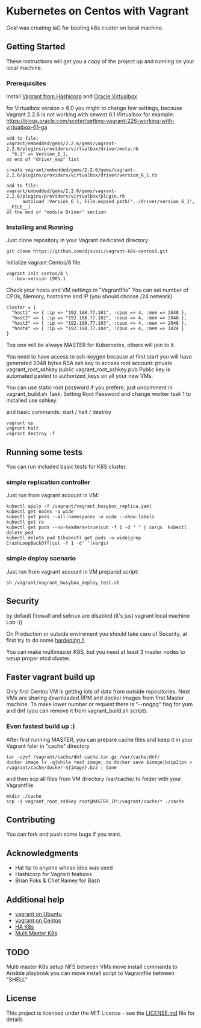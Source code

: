 # Kubernetes on Centos with Vagrant

Goal was creating IaC for booting k8s cluster on local machine.

## Getting Started

These instructions will get you a copy of the project up and running on your local machine.

### Prerequisites

Install [Vagrant from Hashicorp](https://www.vagrantup.com/downloads.html) and [Oracle Virtualbox](https://www.virtualbox.org/wiki/Downloads)

for Virtualbox version > 6.0 you might to change few settings, because Vagrant 2.2.6 is not working with newest 6.1 Virtualbox
for example:
https://blogs.oracle.com/scoter/getting-vagrant-226-working-with-virtualbox-61-ga
```
add to file: 
vagrant/embedded/gems/2.2.6/gems/vagrant-2.2.6/plugins/providers/virtualbox/driver/meta.rb
  "6.1" => Version_6_1,
at end of "driver_map" list

create vagrant/embedded/gems/2.2.6/gems/vagrant-2.2.6/plugins/providers/virtualbox/driver/version_6_1.rb

add to file: 
vagrant/embedded/gems/2.2.6/gems/vagrant-2.2.6/plugins/providers/virtualbox/plugin.rb
      autoload :Version_6_1, File.expand_path("../driver/version_6_1", __FILE__)
at the end of "module Driver" section
```

### Installing and Running

Just clone repository in your Vagrant dedicated directory:
```
git clone https://github.com/djsuszi/vagrant-k8s-centos8.git
```

Initialize vagrant Centos/8 file.

```
vagrant init centos/8 \
  --box-version 1905.1
```

Check your hosts and VM settings in "Vagrantfile"
You can set number of CPUs, Memory, hostname and IP (you should choose /24 network)
```
cluster = {
  "host1" => { :ip => "192.168.77.101", :cpus => 4, :mem => 2048 },
  "host2" => { :ip => "192.168.77.102", :cpus => 4, :mem => 2048 },
  "host3" => { :ip => "192.168.77.103", :cpus => 4, :mem => 2048 },
  "host4" => { :ip => "192.168.77.104", :cpus => 4, :mem => 1024 }
}
```

Top one will be always MASTER for Kubernetes, others will join to it.

You need to have access to ssh-keygen because at first start you will have generated 2048 bytes RSA ssh key to access root account:
private vagrant_root_sshkey
public vagrant_root_sshkey.pub
Public key is automated pasted to authorized_keys on all your new VMs.

You can use static root password if you prefere, just uncomment in vagrant_build.sh
Task: Setting Root Password
and change worker task 1 to installed use sshkey.

and basic commands: start / halt / destroy 
```
vagrant up
vagrant halt
vagrant destroy -f

```

## Running some tests

You can run included basic tests for K8S cluster.

### simple replication controller

Just run from vagrant account in VM:
```
kubectl apply -f /vagrant/vagrant_busybox_replica.yaml
kubectl get nodes -o wide
kubectl get pods --all-namespaces -o wide --show-labels
kubectl get rs
kubectl get pods --no-headers=true|cut -f 1 -d " " | xargs  kubectl delete pod
kubectl delete pod $(kubectl get pods -o wide|grep CrashLoopBackOff|cut -f 1 -d' '|xargs)
```

### simple deploy scenario

Just run from vagrant account in VM prepared script:
```
sh /vagrant/vagrant_busybox_deploy_test.sh
```

## Security

by default firewall and selinux are disabled (it's just vagrant local machine Lab :))

On Production or outside envirement you should take care of Security,
at first try to do some [hardening !!](https://highon.coffee/blog/security-harden-centos-7/)

You can make multimaster K8S, but you need at least 3 master nodes to setup proper etcd cluster.

## Faster vagrant build up

Only first Centos VM is getting lots of data from outside repositories.
Next VMs are sharing downloaded RPM and docker images from first Master machine.
To make lower number or request there is "--nogpg" flag for yum and dnf (you can remove it from vagrant_build.sh script).

### Even fastest build up :)

After first running MASTER, you can prepare cache files and keep it in your Vagrant foler in "cache" directory
```
tar -czvf /vagrant/cache/dnf-cache.tar.gz /var/cache/dnf/
docker image ls -q|while read image; do docker save $image|bzip2|pv > /vagrant/cache/docker-${image}.bz2 ; done
```

and then scp all files from VM directory /var/cache/ to folder with your Vagrantfile
```
mkdir ./cache
scp -i vagrant_root_sshkey root@MASTER_IP:/vagrant/cache/* ./cache
```

## Contributing

You can fork and push some bugs if you want.

## Acknowledgments

* Hat tip to anyone whose idea was used
* Hashicorp for Vagrant features
* Brian Foks & Chet Ramey for Bash 

## Additional help

* [vagrant on Ubuntu](https://phoenixnap.com/kb/how-to-install-vagrant-on-ubuntu)
* [vagrant on Centos](https://phoenixnap.com/kb/how-to-install-vagrant-on-centos-7)
* [HA K8s](https://kubernetes.io/docs/tasks/administer-cluster/highly-available-master/)
* [Multi Master K8s](http://dockerlabs.collabnix.com/kubernetes/beginners/Install-and-configure-a-multi-master-Kubernetes-cluster-with-kubeadm.html)


## TODO

Multi master K8s setup
NFS between VMs
move install commands to Ansible playbook
you can move install script to Vagrantfile between "SHELL"

## License

This project is licensed under the MIT License - see the [LICENSE.md](LICENSE.md) file for details

